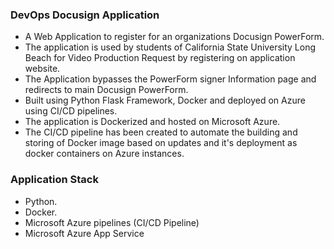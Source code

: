 ### DevOps Docusign Application

- A Web Application to register for an organizations Docusign PowerForm.
- The application is used by students of California State University Long Beach for Video Production Request by registering on application website.
- The Application bypasses the PowerForm signer Information page and redirects to main Docusign PowerForm.
- Built using Python Flask Framework, Docker and deployed on Azure using CI/CD pipelines.
- The application is Dockerized and hosted on Microsoft Azure.
- The CI/CD pipeline has been created to automate the building and storing of Docker image based on updates and it's deployment as docker containers on Azure instances.

### Application Stack
- Python.
- Docker.
- Microsoft Azure pipelines (CI/CD Pipeline)
- Microsoft Azure App Service
